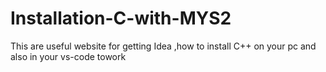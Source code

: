 # Installation-C-with-MYS2
This are useful website for getting Idea ,how to install C++ on your pc and also in your vs-code towork
